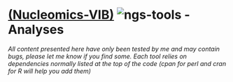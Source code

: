 [(Nucleomics-VIB)](https://github.com/Nucleomics-VIB)
![ngs-tools](ngstools.png) - Analyses
==========

*All content presented here have only been tested by me and may contain bugs, please let me know if you find some. Each tool relies on dependencies normally listed at the top of the code (cpan for perl and cran for R will help you add them)*
